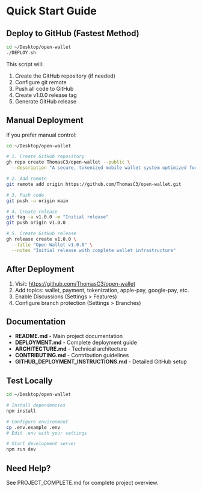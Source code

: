 # Quick Start Guide

## Deploy to GitHub (Fastest Method)

```bash
cd ~/Desktop/open-wallet
./DEPLOY.sh
```

This script will:
1. Create the GitHub repository (if needed)
2. Configure git remote
3. Push all code to GitHub
4. Create v1.0.0 release tag
5. Generate GitHub release

## Manual Deployment

If you prefer manual control:

```bash
cd ~/Desktop/open-wallet

# 1. Create GitHub repository
gh repo create ThomasC3/open-wallet --public \
  --description "A secure, tokenized mobile wallet system optimized for vault transactions"

# 2. Add remote
git remote add origin https://github.com/ThomasC3/open-wallet.git

# 3. Push code
git push -u origin main

# 4. Create release
git tag -a v1.0.0 -m "Initial release"
git push origin v1.0.0

# 5. Create GitHub release
gh release create v1.0.0 \
  --title "Open Wallet v1.0.0" \
  --notes "Initial release with complete wallet infrastructure"
```

## After Deployment

1. Visit: https://github.com/ThomasC3/open-wallet
2. Add topics: wallet, payment, tokenization, apple-pay, google-pay, etc.
3. Enable Discussions (Settings > Features)
4. Configure branch protection (Settings > Branches)

## Documentation

- **README.md** - Main project documentation
- **DEPLOYMENT.md** - Complete deployment guide
- **ARCHITECTURE.md** - Technical architecture
- **CONTRIBUTING.md** - Contribution guidelines
- **GITHUB_DEPLOYMENT_INSTRUCTIONS.md** - Detailed GitHub setup

## Test Locally

```bash
cd ~/Desktop/open-wallet

# Install dependencies
npm install

# Configure environment
cp .env.example .env
# Edit .env with your settings

# Start development server
npm run dev
```

## Need Help?

See PROJECT_COMPLETE.md for complete project overview.
